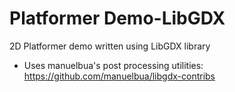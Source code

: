 Platformer Demo-LibGDX
========================

2D Platformer demo written using LibGDX library

- Uses manuelbua's post processing utilities: https://github.com/manuelbua/libgdx-contribs
